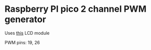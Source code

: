 # Raspberry PI pico 2 channel PWM generator

Uses [this](https://www.waveshare.com/wiki/Pico-LCD-0.96) LCD module

PWM pins: 19, 26
